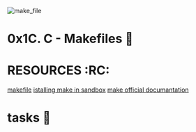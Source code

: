 ![make_file](https://blogshakti.org.in/wp-content/uploads/2020/09/make1.png)
# 0x1C. C - Makefiles 👑
# RESOURCES :RC:

[makefile](https://makefiletutorial.com/)
[istalling make in sandbox](https://www.geeksforgeeks.org/how-to-install-make-on-ubuntu/)
[make official documantation](https://www.gnu.org/software/make/manual/html_node/)

# tasks 🔋
